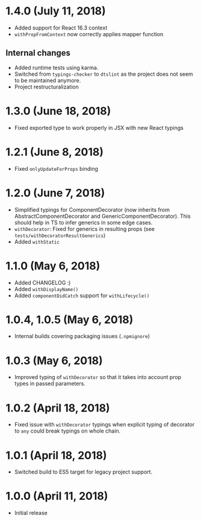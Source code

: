 # 1.4.0 (July 11, 2018)

* Added support for React 16.3 context
* `withPropFromContext` now correctly applies mapper function

## Internal changes

* Added runtime tests using karma.
* Switched from `typings-checker` to `dtslint` as the project does not seem to
  be maintained anymore.
* Project restructuralization

# 1.3.0 (June 18, 2018)

* Fixed exported type to work properly in JSX with new React typings

# 1.2.1 (June 8, 2018)

* Fixed `onlyUpdateForProps` binding

# 1.2.0 (June 7, 2018)

* Simplified typings for ComponentDecorator (now inherits from
  AbstractComponentDecorator and GenericComponentDecorator). This should help in
  TS to infer generics in some edge cases.
* `withDecorator`: Fixed for generics in resulting props (see
  `tests/withDecoratorResultGenerics`)
* Added `withStatic`

# 1.1.0 (May 6, 2018)

* Added CHANGELOG :)
* Added `withDisplayName()`
* Added `componentDidCatch` support for `withLifecycle()`

# 1.0.4, 1.0.5 (May 6, 2018)

* Internal builds covering packaging issues (`.npmignore`)

# 1.0.3 (May 6, 2018)

* Improved typing of `withDecorator` so that it takes into account prop types in
  passed parameters.

# 1.0.2 (April 18, 2018)

* Fixed issue with `withDecorator` typings when explicit typing of decorator to
  `any` could break typings on whole chain.

# 1.0.1 (April 18, 2018)

* Switched build to ES5 target for legacy project support.

# 1.0.0 (April 11, 2018)

* Initial release
